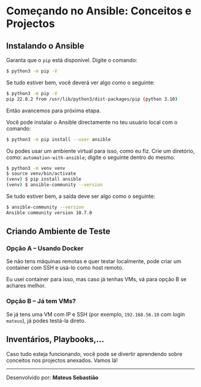 # Começando no Ansible: Conceitos e Projectos

## Instalando o Ansible

Garanta que o `pip` está disponível. Digite o comando: 

```bash
$ python3 -m pip -V
```

Se tudo estiver bem, você deverá ver algo como o seguinte:

```bash
$ python3 -m pip -V
pip 22.0.2 from /usr/lib/python3/dist-packages/pip (python 3.10)
```

Então avancemos para próxima etapa.

Você pode instalar o Ansible directamente no teu usuário local com o comando:

```bash
$ python3 -m pip install --user ansible
```

Ou podes usar um ambiente virtual para isso, como eu fiz. Crie um diretório, como: `automation-with-ansible`; digite o seguinte dentro do mesmo:

```bash
$ python3 -m venv venv
$ source venv/bin/activate
(venv) $ pip install ansible
(venv) $ ansible-community --version
```

Se tudo estiver bem, a saída deve ser algo como o seguinte:

```bash
$ ansible-community --version
Ansible community version 10.7.0
```

## Criando Ambiente de Teste

### Opção A – Usando Docker

Se não tens máquinas remotas e quer testar localmente, pode criar um container com SSH e usá-lo como host remoto.

Eu usei container para isso, mas caso já tenhas VMs, vá para opção B se achares melhor.

### Opção B – Já tem VMs?

Se já tens uma VM com IP e SSH (por exemplo, `192.168.56.10` com login `mateus`), já podes testá-la direto.

## Inventários, Playbooks,...

Caso tudo esteja funcionando, você pode se divertir aprendendo sobre conceitos nos projectos anexados. Vamos lá!

***
Desenvolvido por: **Mateus Sebastião**